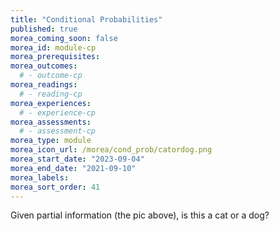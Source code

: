 ```yaml
---
title: "Conditional Probabilities"
published: true
morea_coming_soon: false
morea_id: module-cp
morea_prerequisites:
morea_outcomes:
  # - outcome-cp
morea_readings:
  # - reading-cp
morea_experiences:
  # - experience-cp
morea_assessments:
  # - assessment-cp
morea_type: module
morea_icon_url: /morea/cond_prob/catordog.png
morea_start_date: "2023-09-04"
morea_end_date: "2021-09-10"
morea_labels:
morea_sort_order: 41
---
```


Given partial information (the pic above), is this a cat or a dog?
